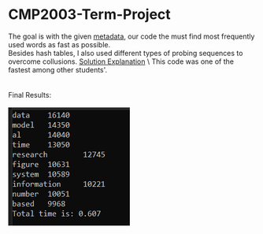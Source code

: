 # CMP2003-Term-Project
The goal is with the given [metadata](https://github.com/mymermer/CMP2003-Term-Project/blob/main/Problem%20Statements/Inputs.zip "Input ZIP"), our code the must find most frequently used words as fast as possible. \
Besides hash tables, I also used different types of probing sequences to overcome collusions. [Solution Explanation](https://github.com/mymermer/CMP2003-Term-Project/blob/main/Solution/CMP2003%20Project%20Presenation.pdf "PDF File")  \ 
This code was one of the fastest among other students'. \
 \
  \
Final Results: 
 \
  \
![FinalResults](https://github.com/mymermer/CMP2003-Term-Project/blob/main/Solution/Results.png)

